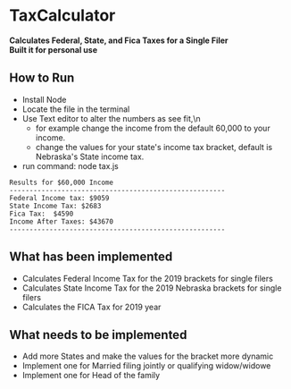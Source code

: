 # TaxCalculator
**Calculates Federal, State, and Fica Taxes for a Single Filer**  
**Built it for personal use**

## How to Run
* Install Node
* Locate the file in the terminal
* Use Text editor to alter the numbers as see fit,\n 
  - for example change the income from the default 60,000 to your income.
  - change the values for your state's income tax bracket, default is Nebraska's State income tax.
* run command: node tax.js
```
Results for $60,000 Income
------------------------------------------------------
Federal Income tax: $9059
State Income Tax: $2683
Fica Tax:  $4590
Income After Taxes: $43670
------------------------------------------------------
```
## What has been implemented
* Calculates Federal Income Tax for the 2019 brackets for single filers
* Calculates State Income Tax for the 2019 Nebraska brackets for single filers
* Calculates the FICA Tax for 2019 year

## What needs to be implemented
* Add more States and make the values for the bracket more dynamic
* Implement one for Married filing jointly or qualifying widow/widowe
* Implement one for Head of the family


